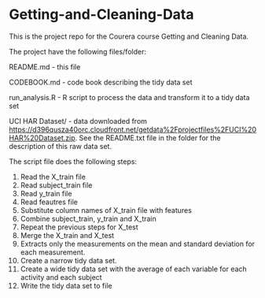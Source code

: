 # Getting-and-Cleaning-Data
This is the project repo for the Courera course Getting and Cleaning Data.

The project have the following files/folder:

README.md - this file

CODEBOOK.md - code book describing the tidy data set

run_analysis.R - R script to process the data and transform it to a tidy data set

UCI HAR Dataset/ - data downloaded from https://d396qusza40orc.cloudfront.net/getdata%2Fprojectfiles%2FUCI%20HAR%20Dataset.zip. See the README.txt file in the folder for the description of this raw data set.


The script file does the following steps:

1. Read the X_train file
2. Read subject_train file
3. Read y_train file
4. Read feautres file
5. Substitute column names of X_train file with features
6. Combine subject_train, y_train and X_train
7. Repeat the previous steps for X_test
8. Merge the X_train and X_test
9. Extracts only the measurements on the mean and standard deviation for each measurement. 
10. Create a narrow tidy data set.
11. Create a wide tidy data set with the average of each variable for each activity and each subject
12. Write the tidy data set to file
